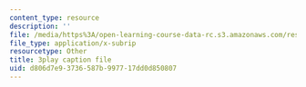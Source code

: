 ```yaml
---
content_type: resource
description: ''
file: /media/https%3A/open-learning-course-data-rc.s3.amazonaws.com/res-10-s95-physics-of-covid-19-transmission-fall-2020/d806d7e93736587b997717dd0d850807_qjUR8WJWRgQ.vtt
file_type: application/x-subrip
resourcetype: Other
title: 3play caption file
uid: d806d7e9-3736-587b-9977-17dd0d850807
---
```

